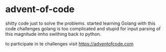 # advent-of-code
shitty code just to solve the problems.
started learning Golang with this code challenges
golang is too complicated and stupid for input parsing of this magnitude imho
swithing back to python. 

to participate in te challenges visit https://adventofcode.com

